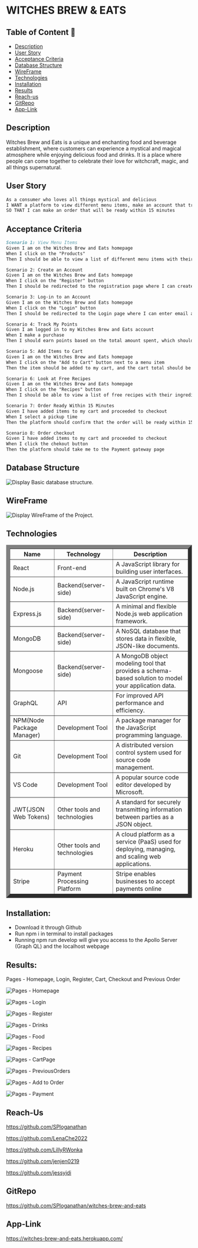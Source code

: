 # WITCHES BREW & EATS

## Table of Content 📖
  - [Description](#description)
  - [User Story](#user-story)
  - [Acceptance Criteria](#acceptance-criteria)
  - [Database Structure](#database-structure)
  - [WireFrame](#wireframe)
  - [Technologies](#technologies)
  - [Installation](#installation)
  - [Results](#results)
  - [Reach-us](#reach-us)
  - [GitRepo](#gitrepo)
  - [App-Link](#app-link)

  ## Description

Witches Brew and Eats is a unique and enchanting food and beverage establishment, where customers can experience a mystical and magical atmosphere while enjoying delicious food and drinks. It is a place where people can come together to celebrate their love for witchcraft, magic, and all things supernatural. 

## User Story

```md
As a consumer who loves all things mystical and delicious
I WANT a platform to view different menu items, make an account that tracks how many points I’ve earned, add items to my cart, and look at free recipes
SO THAT I can make an order that will be ready within 15 minutes
```


## Acceptance Criteria

```md
Scenario 1: View Menu Items
Given I am on the Witches Brew and Eats homepage
When I click on the "Products"
Then I should be able to view a list of different menu items with their prices and descriptions

Scenario 2: Create an Account
Given I am on the Witches Brew and Eats homepage
When I click on the "Register" button
Then I should be redirected to the registration page where I can create an account by providing my name, email and password

Scenario 3: Log-in to an Account
Given I am on the Witches Brew and Eats homepage
When I click on the "Login" button
Then I should be redirected to the Login page where I can enter email and password and click Submit

Scenario 4: Track My Points
Given I am logged in to my Witches Brew and Eats account
When I make a purchase
Then I should earn points based on the total amount spent, which should be displayed on my account dashboard

Scenario 5: Add Items to Cart
Given I am on the Witches Brew and Eats homepage
When I click on the "Add to Cart" button next to a menu item
Then the item should be added to my cart, and the cart total should be updated accordingly

Scenario 6: Look at Free Recipes
Given I am on the Witches Brew and Eats homepage
When I click on the "Recipes" button
Then I should be able to view a list of free recipes with their ingredients and instructions

Scenario 7: Order Ready Within 15 Minutes
Given I have added items to my cart and proceeded to checkout
When I select a pickup time
Then the platform should confirm that the order will be ready within 15 minutes 

Scenario 8: Order checkout
Given I have added items to my cart and proceeded to checkout
When I click the chekout button
Then the platform should take me to the Payment gateway page
```
## Database Structure

![Display Basic database structure.](./Assets/DB_BasicStructure.png)

## WireFrame

![Display WireFrame of the Project.](./Assets/WireFrame.gif)

## Technologies

<table border="10">
    <thead>
      <tr>
        <th>Name</th>
        <th>Technology</th>
        <th>Description</th>
        </tr>
    </thead>
    <tbody>
        <tr>
            <td>React</td>
            <td>Front-end</td>
            <td>A JavaScript library for building user interfaces.</td>
        </tr>
        <tr>
            <td>Node.js</td>
            <td>Backend(server-side)</td>
            <td>A JavaScript runtime built on Chrome's V8 JavaScript engine.</td>
         </tr>
         <tr>
            <td>Express.js</td>
            <td>Backend(server-side)</td>
            <td>A minimal and flexible Node.js web application framework.</td>
         </tr>
          <tr>
            <td>MongoDB</td>
            <td>Backend(server-side)</td>
            <td>A NoSQL database that stores data in flexible, JSON-like documents.</td>
         </tr>
         <tr>
            <td>Mongoose</td>
            <td>Backend(server-side)</td>
            <td>A MongoDB object modeling tool that provides a schema-based solution to model your application data.</td>
         </tr>
         <tr>
            <td>GraphQL</td>
            <td>API</td>
            <td>For improved API performance and efficiency.</td>
         </tr>
          <tr>
            <td>NPM(Node Package Manager)</td>
            <td>Development Tool</td>
            <td>A package manager for the JavaScript programming language.</td>
         </tr>
          <tr>
            <td>Git</td>
            <td>Development Tool</td>
            <td>A distributed version control system used for source code management.</td>
         </tr>
         <tr>
            <td>VS Code</td>
            <td>Development Tool</td>
            <td>A popular source code editor developed by Microsoft.</td>
         </tr>
          <tr>
            <td>JWT(JSON Web Tokens)</td>
            <td>Other tools and technologies</td>
            <td>A standard for securely transmitting information between parties as a JSON object.</td>
         </tr>
          <tr>
            <td>Heroku</td>
            <td>Other tools and technologies</td>
            <td>A cloud platform as a service (PaaS) used for deploying, managing, and scaling web applications.</td>
         </tr>  
         <tr>
            <td>Stripe</td>
            <td>Payment Processing Platform</td>
            <td>Stripe enables businesses to accept payments online</td>
         </tr>          
    </tbody>
  </table>



## Installation:

- Download it through Github
- Run npm i in terminal to install packages
- Running npm run develop will give you access to the Apollo Server (Graph QL) and the localhost webpage

## Results:

Pages - Homepage, Login, Register, Cart, Checkout and Previous Order

![Pages - Homepage](./Assets/HomePage.PNG)

![Pages - Login](./Assets/LoginPage.PNG)

![Pages - Register](./Assets/RegisterPage.PNG)

![Pages - Drinks](./Assets/DrinksPage.PNG)

![Pages - Food](./Assets/FoodPage.PNG)

![Pages - Recipes](./Assets/RecipesPage.PNG)

![Pages - CartPage](./Assets/CartPage.PNG)

![Pages - PreviousOrders](./Assets/PreviousOrder.PNG)

![Pages - Add to Order](./Assets/AddtoOrder.PNG)

![Pages - Payment](./Assets/Payment.PNG)

## Reach-Us

https://github.com/SPloganathan

https://github.com/LenaChe2022

https://github.com/LillyRWonka

https://github.com/jenjen0219

https://github.com/jessyjdi


## GitRepo

https://github.com/SPloganathan/witches-brew-and-eats

## App-Link

https://witches-brew-and-eats.herokuapp.com/
